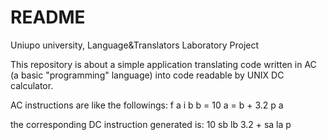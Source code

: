 # README #

Uniupo university, Language&Translators Laboratory Project

This repository is about a simple application translating code written in AC (a basic "programming" language) into code readable by UNIX DC calculator.

AC instructions are like the followings:
f a
i b
b = 10
a = b + 3.2
p a

the corresponding DC instruction generated is:
10 sb lb 3.2 + sa la p